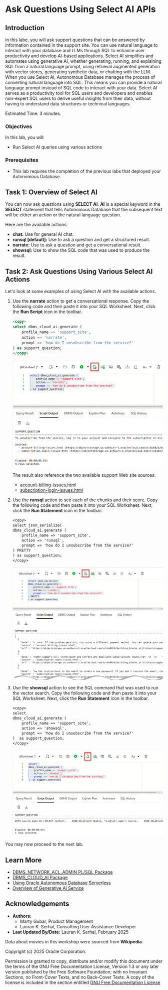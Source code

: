 # Ask Questions Using Select AI APIs

## Introduction

In this labe, you will ask support questions that can be answered by information contained in the support site. You can use natural language to interact with your database and LLMs through SQL to enhance user productivity and develop AI-based applications. Select AI simplifies and automates using generative AI, whether generating, running, and explaining SQL from a natural language prompt, using retrieval augmented generation with vector stores, generating synthetic data, or chatting with the LLM. When you use Select AI, Autonomous Database manages the process of converting natural language into SQL. This means you can provide a natural language prompt instead of SQL code to interact with your data. Select AI serves as a productivity tool for SQL users and developers and enables non-expert SQL users to derive useful insights from their data, without having to understand data structures or technical languages.

Estimated Time: 3 minutes.

### Objectives

In this lab, you will:

* Run Select AI queries using various actions

### Prerequisites

- This lab requires the completion of the previous labs that deployed your Autonomous Database.

## Task 1: Overview of Select AI

You can now ask questions using **SELECT AI**. **AI** is a special keyword in the **SELECT** statement that tells Autonomous Database that the subsequent text will be either an action or the natural language question.

Here are the available actions:

* **chat:** Use for general AI chat.
* **runsql [default]:** Use to ask a question and get a structured result.
* **narrate:** Use to ask a question and get a conversational result.
* **showsql:** Use to show the SQL code that was used to produce the result.

## Task 2: Ask Questions Using Various Select AI Actions

Let's look at some examples of using Select AI with the available actions.

1. Use the **narrate** action to get a conversational response. Copy the following code and then paste it into your SQL Worksheet. Next, click the **Run Script** icon in the toolbar.

    ```sql
    <copy>
    select dbms_cloud_ai.generate (
        profile_name => 'support_site',
        action => 'narrate',
        prompt => 'how do I unsubscribe from the service?'
    ) as support_question;
    </copy>
    ```

    ![Use the narrate action.](./images/use-narrate-action.png " ")

    The result also reference the two available support Web site sources:

    * [account-billing-issues.html](https://objectstorage.us-ashburn-1.oraclecloud.com/n/c4u04/b/building_blocks_utilities/o/support-site/account-billing-issues.html)
    * [subscription-login-issues.html](https://objectstorage.us-ashburn-1.oraclecloud.com/n/c4u04/b/building_blocks_utilities/o/support-site/subscription-login-issues.html) 

2. Use the **runsql** action to see each of the chunks and their score. Copy the following code and then paste it into your SQL Worksheet. Next, click the **Run Statement** icon in the toolbar.

    ```
    <copy>
    select json_serialize(
    dbms_cloud_ai.generate (
        profile_name => 'support_site',
        action => 'runsql',
        prompt => 'how do I unsubscribe from the service?'
    ) PRETTY
    ) as support_question;
    </copy>
    ```

    ![Use the runsql action.](./images/use-run-sql-action.png " ")

3. Use the **showsql** action to see the SQL command that was used to run the vector search. Copy the following code and then paste it into your SQL Worksheet. Next, click the **Run Statement** icon in the toolbar.

    ```
    <copy>
    select 
    dbms_cloud_ai.generate (
        profile_name => 'support_site',
        action => 'showsql',
        prompt => 'how do I unsubscribe from the service?'
    )  as support_question;
    </copy>
    ```

    ![Use showsql action.](./images/use-showsql-action.png " ")

You may now proceed to the next lab.

## Learn More
* [DBMS\_NETWORK\_ACL\_ADMIN PL/SQL Package](https://docs.oracle.com/en/database/oracle/oracle-database/19/arpls/DBMS_NETWORK_ACL_ADMIN.html#GUID-254AE700-B355-4EBC-84B2-8EE32011E692)
* [DBMS\_CLOUD\_AI Package](https://docs.oracle.com/en-us/iaas/autonomous-database-serverless/doc/dbms-cloud-ai-package.html)
* [Using Oracle Autonomous Database Serverless](https://docs.oracle.com/en/cloud/paas/autonomous-database/adbsa/index.html)
* [Overview of Generative AI Service](https://docs.oracle.com/en-us/iaas/Content/generative-ai/overview.htm)

## Acknowledgements

  * **Authors:**
    * Marty Gubar, Product Management
    * Lauran K. Serhal, Consulting User Assistance Developer
  * **Last Updated By/Date:** Lauran K. Serhal, February 2025

Data about movies in this workshop were sourced from **Wikipedia**.

Copyright (c) 2025 Oracle Corporation.

Permission is granted to copy, distribute and/or modify this document
under the terms of the GNU Free Documentation License, Version 1.3
or any later version published by the Free Software Foundation;
with no Invariant Sections, no Front-Cover Texts, and no Back-Cover Texts.
A copy of the license is included in the section entitled [GNU Free Documentation License](https://oracle-livelabs.github.io/adb/shared/adb-15-minutes/introduction/files/gnu-free-documentation-license.txt)